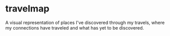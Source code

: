# travelmap
A visual representation of places I've discovered through my travels, where my connections have traveled and what has yet to be discovered.
